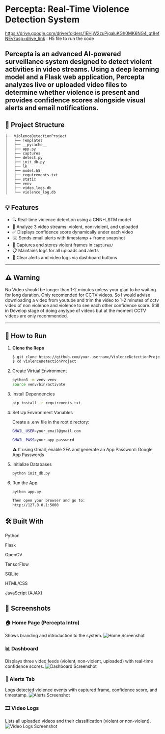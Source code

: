 # Percepta: Real-Time Violence Detection System

https://drive.google.com/drive/folders/1EHjW2zuPigaluKGh0MK6NG4_gt8efNEv?usp=drive_link : H5 file to run the code 

**Percepta** is an advanced AI-powered surveillance system designed to detect violent activities in video streams. Using a deep learning model and a Flask web application, Percepta analyzes live or uploaded video files to determine whether violence is present and provides confidence scores alongside visual alerts and email notifications.
---

## 📂 Project Structure
```
├── ViolenceDetectionProject
│   ├── Templates
│   ├── __pycache__
│   ├── app.py
│   ├── captures
│   ├── detect.py
│   ├── init_db.py
│   ├── lk
│   ├── model.h5
│   ├── requirements.txt
│   ├── static
│   ├── venv
│   ├── video_logs.db
│   └── violence_log.db
```

## 💡 Features

- 🔍 Real-time violence detection using a CNN+LSTM model
- 🎥 Analyze 3 video streams: violent, non-violent, and uploaded
- ✅ Displays confidence score dynamically under each video
- ✉️ Sends email alerts with timestamp + frame snapshot
- 📸 Captures and stores violent frames in `captures/`
- 📋 Maintains logs for all uploads and alerts
- 🔄 Clear alerts and video logs via dashboard buttons

---
## ⚠️ Warning 

No Video should be longer than 1-2 minutes unless your glad to be waiting for long duration. Only recomended for CCTV videos. So I would advise downloading a video from youtube and trim  the video to 1-2 minutes of cctv video of non violence and violence to see each other confidence score. Still in Develop stage of doing anytype of videos but at the moment CCTV videos are only recommended. 

---

## 🚀 How to Run

1. **Clone the Repo**
   ```sh
   $ git clone https://github.com/your-username/ViolenceDetectionProject.git
   $ cd ViolenceDetectionProject

2. Create Virtual Environment
   ```sh
   python3 -m venv venv
   source venv/bin/activate

3. Install Dependencies
   ```sh
   pip install -r requirements.txt

4. Set Up Environment Variables

   Create a .env file in the root directory:
   ```sh
   GMAIL_USER=your_email@gmail.com

   GMAIL_PASS=your_app_password
    ```
   ⚠️ If using Gmail, enable 2FA and generate an App Password: Google App Passwords

4. Initialize Databases
   ```sh
   python init_db.py

7. Run the App
   ```sh
   python app.py

   Then open your browser and go to:
   http://127.0.0.1:5000


## 🛠 Built With
Python

Flask

OpenCV

TensorFlow

SQLite

HTML/CSS

JavaScript (AJAX)

## 📸 Screenshots

### 🏠 Home Page (Percepta Intro)
Shows branding and introduction to the system.
![Home Screenshot](lk/home_page.png)

### 📊 Dashboard
Displays three video feeds (violent, non-violent, uploaded) with real-time confidence scores.
![Dashboard Screenshot](lk/dashboard.png)

### 🚨 Alerts Tab
Logs detected violence events with captured frame, confidence score, and timestamp.
![Alerts Screenshot](lk/alerts_tab.png)

### 🎞️ Video Logs
Lists all uploaded videos and their classification (violent or non-violent).
![Video Logs Screenshot](lk/video_logs.png)

